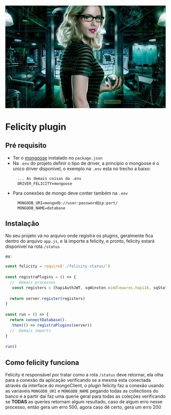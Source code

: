 ![Felicity Image](./image/felicity.jpg)
# Felicity plugin

## Pré requisito
- Ter o [mongoose](https://www.npmjs.com/package/mongoose) instalado no `package.json`
- Na `.env` do projeto definir o tipo de driver, a principio o mongoose é o unico driver disponível, o exemplo na `.env` esta no trecho a baixo:
    ```
      ... As demais coisas da .env
      DRIVER_FELICITY=mongoose
    ```
- Para conexões de mongo deve conter também na `.env`
    ```
      MONGODB_URI=mongodb://user:password@ip:port/
      MONGODB_NAME=database
    ```

## Instalação

No seu projeto vá no arquivo onde registra os plugins, geralmente fica dentro do arquivo `app.js`, e lá importe a felicity, e pronto, felicity estará disponível na rota `/status`

ex:

```js
const felicity = require('./felicity-status/')

const registraPlugins = () => {
  //  Demais processos
   const registers = [hapiAuthJWT, sqWinston.middlewares.hapi16, sqStatus]

  return server.register(registers)
}

const run = () => {
  return connectDatabase().
  .then(() => registraPlugins(server))
  //  Demais imports
}

run()

```

## Como felicity funciona

Felicity é responsável por tratar como a rota `/status` deve retornar, ela olha para a conexão da aplicação verificando se a mesma esta conectada através da interface do mongoClient, o plugin felicity faz a conexão usando as variaveis `MONGODB_URI` e `MONGODB_NAME` pegando todas as collections do banco e a partir dai faz uma querie geral para todas as coleções verificando se **TODAS** as queries retornam algum resultado, caso de algum erro nesse processo, então gera um erro 500, agora caso dê certo, gera um erro 200
